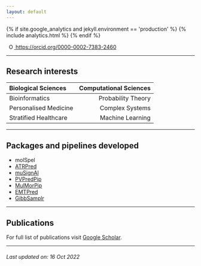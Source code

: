 ```yaml
---
layout: default
---
```


{% if site.google_analytics and jekyll.environment == 'production' %}
{% include analytics.html %}
{% endif %}

<a
id="cy-effective-orcid-url"
class="underline"
 href="https://orcid.org/0000-0002-7383-2460"
 target="orcid.widget"
 rel="me noopener noreferrer"
 style="vertical-align: top">
 <img
    src="https://orcid.org/sites/default/files/images/orcid_16x16.png"
    style="width: 1em; margin-inline-start: 0.5em"
    alt="ORCID iD icon"/>
  https://orcid.org/0000-0002-7383-2460
</a>

***

## Research interests

| Biological Sciences | Computational Sciences |
| :--- | ---: |
| Bioinformatics | Probability Theory |
| Personalised Medicine | Complex Systems |
| Stratified Healthcare | Machine Learning |

* * *

## Packages and pipelines developed
* molSpel
* [ATRPred](https://github.com/ShuklaLab/ATRPred)
* [muSignAl](https://github.com/ShuklaLab/muSignAl)
* [PVPredPip](https://github.com/ShuklaLab/PVPredPip)
* [MulMorPip](https://github.com/ShuklaLab/MulMorPip)
* [EMTPred](https://github.com/ShuklaLab/EMTPred)
* [GibbSamplr](https://github.com/ShuklaLab/gibbSmplr)

* * *

## Publications
For full list of publications visit [Google Scholar](https://scholar.google.com/citations?user=2lOFHzwAAAAJ).

* * *

###### _Last updated on: 16 Oct 2022_
